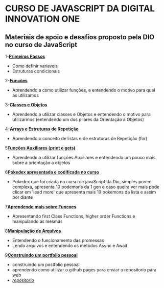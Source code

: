 # CURSO DE JAVASCRIPT DA DIGITAL INNOVATION ONE
## Materiais de apoio e desafios proposto pela DIO no curso de JavaScript

1-[**Primeiros Passos**](https://github.com/lumens7/MateriaisCursos/tree/main/Curso-JavaScript-DIO/PrimeiraAula)
  - Como definir variaveis
  - Estruturas condicionais

2-[**Funcões**](https://github.com/lumens7/MateriaisCursos/tree/main/Curso-JavaScript-DIO/SegundaAula)
  - Aprendendo a como utilizar funções, e entendendo o motivo para qual as utilizamos

3-[**Classes e Objetos**](https://github.com/lumens7/MateriaisCursos/tree/main/Curso-JavaScript-DIO/TerceiraAula)
  - Aprendendo a utilizar classes e Objetos e entendendo o motivo para utilizarmos (entendendo um dos pilares da Orientação a Objetos)

4-[**Arrays e Estruturas de Repetição**](https://github.com/lumens7/MateriaisCursos/tree/main/Curso-JavaScript-DIO/QuartaAula)
  - Aprendendo o conceito de listas e de estruturas de Repetição (for)

5[**Funções Auxiliares (print e gets)**](https://github.com/lumens7/MateriaisCursos/tree/main/Curso-JavaScript-DIO/QuintaAula)
  - Aprendendo a utilizar funções Auxiliares e entendendo um pouco mais sobre a orientação a objetos

6[**Pokedex apresentada e codificada no curso**](https://github.com/lumens7/MateriaisCursos/tree/main/Curso-JavaScript-DIO/SextaAula)
  - Pokedex que foi criada no curso de javaScript da Dio, simples porem complexa, apresenta 10 podemons da 1 gen e caso queira ver mais pode clicar em 'lead more' que apresenta mais 10 pokemons da lista e assim por diante 

7[**Aprendendo mais sobre Funcoes**](https://github.com/lumens7/MateriaisCursos/tree/main/Curso-JavaScript-DIO/SetimaAula)
  - Apresentando first Class Functions, higher order Functions e manipulando as mesmas

8[**Manipulação de Arquivos**](https://github.com/lumens7/MateriaisCursos/tree/main/Curso-JavaScript-DIO/OitavaAula)
  - Entendendo o funcionamento das promessas
  - Lendo arquivos e entendendo os metodos Async e Await

9[**Construindo um portfolio pessoal**](https://github.com/lumens7/SitePessoal)
  - construindo um postfolio pessoal
  - aprendendo como utilizar o github pages para enviar o repositorio para web
  - [*repositorio*](https://lumens7.github.io/SitePessoal/)
